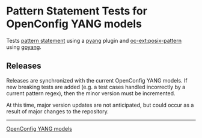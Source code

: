 # Pattern Statement Tests for OpenConfig YANG models

Tests [pattern statement](https://tools.ietf.org/html/rfc7950#section-9.4.5)
using a [pyang](https://github.com/mbj4668/pyang) plugin and
[oc-ext:posix-pattern](https://github.com/openconfig/public/blob/master/release/models/openconfig-extensions.yang#L114)
using [goyang](https://github.com/openconfig/goyang).

## Releases

Releases are synchronized with the current OpenConfig YANG models. If new
breaking tests are added (e.g. a test cases handled incorrectly by a current
pattern regex), then the minor version must be incremented.

At this time, major version updates are not anticipated, but could occur as a
result of major changes to the repository.

--------------------------------------------------------------------------------

[OpenConfig YANG models](https://github.com/openconfig/public/blob/master/README.md)
